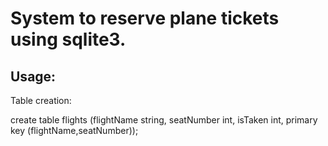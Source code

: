 # System to reserve plane tickets using sqlite3.

## Usage:
Table creation:

create table flights (flightName string, seatNumber int, isTaken int, primary key (flightName,seatNumber));
